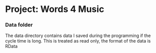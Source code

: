# Project: Words 4 Music
### Data folder

The data directory contains data I saved during the programming if the cycle time is long. This is treated as read only, the format of the data is RData
